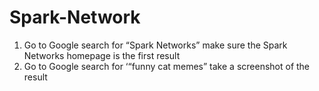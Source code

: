 # Spark-Network
1. Go to Google search for “Spark Networks” make sure the Spark Networks homepage is the first result 
2. Go to Google search for ‘“funny cat memes” take a screenshot of the result
